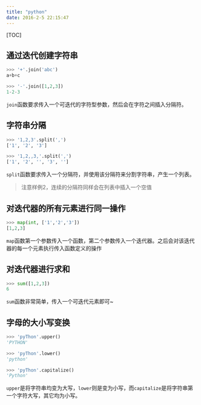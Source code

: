 ```yaml
---
title: "python"
date: 2016-2-5 22:15:47
---
```

[TOC]

## 通过迭代创建字符串

``` python
>>> '+'.join('abc')
a+b+c

>>> '-'.join([1,2,3])
1-2-3
```

`join`函数要求传入一个可迭代的字符型参数，然后会在字符之间插入分隔符。

## 字符串分隔

``` python
>>> '1,2,3'.split(',')
['1', '2', '3']

>>> '1,2,,3,'.split(',')
['1', '2', '', '3', '']
```

`split`函数要求传入一个分隔符，并使用该分隔符来分割字符串，产生一个列表。

> 注意样例2，连续的分隔符同样会在列表中插入一个空值

## 对迭代器的所有元素进行同一操作

``` python
>>> map(int, ['1','2','3'])
[1,2,3]
```

`map`函数第一个参数传入一个函数，第二个参数传入一个迭代器。之后会对该迭代器的每一个元素执行传入函数定义的操作

## 对迭代器进行求和

``` python
>>> sum([1,2,3])
6
```

`sum`函数非常简单，传入一个可迭代元素即可~

## 字母的大小写变换

``` python
>>> 'pyThon'.upper()
'PYTHON'

>>> 'pyThon'.lower()
'python'

>>> 'pyThon'.capitalize()
'Python'
```

`upper`是将字符串均变为大写，`lower`则是变为小写，而`capitalize`是将字符串第一个字符大写，其它均为小写。



